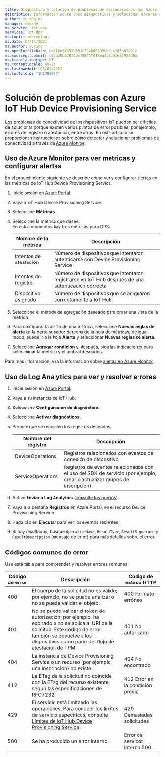 ```yaml
---
title: Diagnóstico y solución de problemas de desconexiones con Azure IoT Hub DPS
description: Información sobre cómo diagnosticar y solucionar errores comunes de conectividad de dispositivos para Azure IoT Hub Device Provisioning Service (DPS)
author: xujing-ms
manager: nberdy
ms.service: iot-dps
services: iot-dps
ms.topic: conceptual
ms.date: 02/14/2021
ms.author: xujing
ms.openlocfilehash: ba81be54592e591f734b05235bb3ce183a07a11c
ms.sourcegitcommit: c27a20b278f2ac758447418ea4c8c61e27927d6a
ms.translationtype: HT
ms.contentlocale: es-ES
ms.lasthandoff: 03/03/2021
ms.locfileid: "101709893"
---
```

# <a name="troubleshooting-with-azure-iot-hub-device-provisioning-service"></a>Solución de problemas con Azure IoT Hub Device Provisioning Service

Los problemas de conectividad de los dispositivos IoT pueden ser difíciles de solucionar porque existen varios puntos de error posibles, por ejemplo, errores de registro o atestación, entre otros. En este artículo se proporcionan instrucciones sobre cómo detectar y solucionar problemas de conectividad a través de [Azure Monitor](../azure-monitor/overview.md).

## <a name="using-azure-monitor-to-view-metrics-and-set-up-alerts"></a>Uso de Azure Monitor para ver métricas y configurar alertas

En el procedimiento siguiente se describe cómo ver y configurar alertas en las métricas de IoT Hub Device Provisioning Service. 

1. Inicie sesión en [Azure Portal](https://portal.azure.com).

2. Vaya a IoT Hub Device Provisioning Service.

3. Seleccione **Métricas**.

4. Seleccione la métrica que desee. 
   <br />En estos momentos hay tres métricas para DPS:

    | Nombre de la métrica | Descripción |
    |-------|------------|
    | Intentos de atestación | Número de dispositivos que intentaron autenticarse con Device Provisioning Service|
    | Intentos de registro | Número de dispositivos que intentaron registrarse en IoT Hub después de una autenticación correcta|
    | Dispositivo asignado | Número de dispositivos que se asignaron correctamente a IoT Hub|

5. Seleccione el método de agregación deseado para crear una vista de la métrica. 

6. Para configurar la alerta de una métrica, seleccione **Nuevas reglas de alerta** en la parte superior derecha de la hoja de métricas; de igual modo, puede ir a la hoja **Alerta** y seleccionar **Nuevas reglas de alerta**.

7. Seleccione **Agregar condición** y, después, siga las indicaciones para seleccionar la métrica y el umbral deseados.

Para más información, vea la información sobre [alertas en Azure Monitor](../azure-monitor/platform/alerts-overview.md).

## <a name="using-log-analytic-to-view-and-resolve-errors"></a>Uso de Log Analytics para ver y resolver errores

1. Inicie sesión en [Azure Portal](https://portal.azure.com).

2. Vaya a su instancia de IoT Hub.

3. Seleccione **Configuración de diagnóstico**.

4. Seleccione **Activar diagnósticos**.

5. Permite que se recopilen los registros deseados.

    | Nombre del registro | Descripción |
    |-------|------------|
    | DeviceOperations | Registros relacionados con eventos de conexión de dispositivo |
    | ServiceOperations | Registros de eventos relacionados con el uso del SDK de servicio (por ejemplo, crear o actualizar grupos de inscripción)|

6. Active **Enviar a Log Analytics** ([consulte los precios](https://azure.microsoft.com/pricing/details/log-analytics/)). 

7. Vaya a la pestaña **Registros** en Azure Portal, en el recurso Device Provisioning Service.

8. Haga clic en **Ejecutar** para ver los eventos recientes.

9. Si hay resultados, busque `OperationName`, `ResultType`, `ResultSignature` y `ResultDescription` (mensaje de error) para más detalles sobre el error.


## <a name="common-error-codes"></a>Códigos comunes de error
Use esta tabla para comprender y resolver errores comunes.

| Código de error| Descripción | Código de estado HTTP |
|-------|------------|------------|
| 400 | El cuerpo de la solicitud no es válido; por ejemplo, no se puede analizar o no se puede validar el objeto.| 400 Formato erróneo |
| 401 | No se puede validar el token de autorización; por ejemplo, ha expirado o no se aplica al URI de la solicitud. Este código de error también se devuelve a los dispositivos como parte del flujo de atestación de TPM. | 401 No autorizado|
| 404 | La instancia de Device Provisioning Service o un recurso (por ejemplo, una inscripción) no existe. |404 No encontrado |
| 412 | La ETag de la solicitud no coincide con la ETag del recurso existente, según las especificaciones de RFC7232. | 412 Error en la condición previa |
| 429 | El servicio está limitando las operaciones. Para conocer los límites de servicio específicos, consulte [Límites de IoT Hub Device Provisioning Service](../azure-resource-manager/management/azure-subscription-service-limits.md#iot-hub-device-provisioning-service-limits). | 429 Demasiadas solicitudes |
| 500 | Se ha producido un error interno. | Error de servidor interno 500|